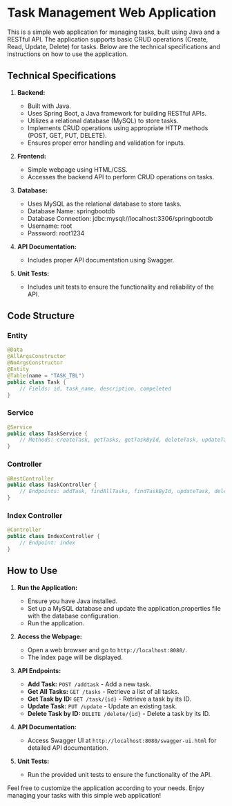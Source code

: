 # Task Management Web Application

This is a simple web application for managing tasks, built using Java and a RESTful API. The application supports basic CRUD operations (Create, Read, Update, Delete) for tasks. Below are the technical specifications and instructions on how to use the application.

## Technical Specifications

1. **Backend:**
   - Built with Java.
   - Uses Spring Boot, a Java framework for building RESTful APIs.
   - Utilizes a relational database (MySQL) to store tasks.
   - Implements CRUD operations using appropriate HTTP methods (POST, GET, PUT, DELETE).
   - Ensures proper error handling and validation for inputs.

2. **Frontend:**
   - Simple webpage using HTML/CSS.
   - Accesses the backend API to perform CRUD operations on tasks.

3. **Database:**
   - Uses MySQL as the relational database to store tasks.
   - Database Name: springbootdb
   - Database Connection: jdbc:mysql://localhost:3306/springbootdb
   - Username: root
   - Password: root1234

4. **API Documentation:**
   - Includes proper API documentation using Swagger.

5. **Unit Tests:**
   - Includes unit tests to ensure the functionality and reliability of the API.

## Code Structure

### Entity
```java
@Data
@AllArgsConstructor
@NoArgsConstructor
@Entity
@Table(name = "TASK_TBL")
public class Task {
    // Fields: id, task_name, description, compeleted
}
```

### Service
```java
@Service
public class TaskService {
    // Methods: createTask, getTasks, getTaskById, deleteTask, updateTask
}
```

### Controller
```java
@RestController
public class TaskController {
    // Endpoints: addTask, findAllTasks, findTaskById, updateTask, deleteTask
}
```

### Index Controller
```java
@Controller
public class IndexController {
    // Endpoint: index
}
```

## How to Use

1. **Run the Application:**
   - Ensure you have Java installed.
   - Set up a MySQL database and update the application.properties file with the database configuration.
   - Run the application.

2. **Access the Webpage:**
   - Open a web browser and go to `http://localhost:8080/`.
   - The index page will be displayed.

3. **API Endpoints:**
   - **Add Task:** `POST /addtask` - Add a new task.
   - **Get All Tasks:** `GET /tasks` - Retrieve a list of all tasks.
   - **Get Task by ID:** `GET /task/{id}` - Retrieve a task by its ID.
   - **Update Task:** `PUT /update` - Update an existing task.
   - **Delete Task by ID:** `DELETE /delete/{id}` - Delete a task by its ID.

4. **API Documentation:**
   - Access Swagger UI at `http://localhost:8080/swagger-ui.html` for detailed API documentation.

5. **Unit Tests:**
   - Run the provided unit tests to ensure the functionality of the API.

Feel free to customize the application according to your needs. Enjoy managing your tasks with this simple web application!